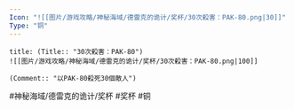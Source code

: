 ```yaml
---
Icon: "![[图片/游戏攻略/神秘海域/德雷克的诡计/奖杯/30次殺害：PAK-80.png|30]]"
Type: "铜"
---
```

```ad-common-bronze-trophy
title: (Title:: "30次殺害：PAK-80")
![[图片/游戏攻略/神秘海域/德雷克的诡计/奖杯/30次殺害：PAK-80.png|100]]

(Comment:: "以PAK-80殺死30個敵人")
```

#神秘海域/德雷克的诡计/奖杯 #奖杯 #铜
